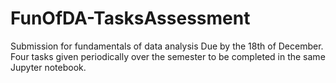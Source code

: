 # FunOfDA-TasksAssessment

Submission for fundamentals of data analysis Due by the 18th of December. Four tasks given periodically over the semester to be completed in the same Jupyter notebook.
